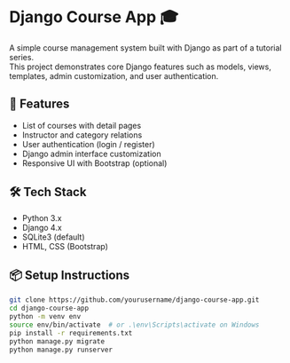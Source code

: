 # Django Course App 🎓

A simple course management system built with Django as part of a tutorial series.  
This project demonstrates core Django features such as models, views, templates, admin customization, and user authentication.

## 🚀 Features

- List of courses with detail pages
- Instructor and category relations
- User authentication (login / register)
- Django admin interface customization
- Responsive UI with Bootstrap (optional)

## 🛠️ Tech Stack

- Python 3.x
- Django 4.x
- SQLite3 (default)
- HTML, CSS (Bootstrap)

## 📦 Setup Instructions

```bash
git clone https://github.com/yourusername/django-course-app.git
cd django-course-app
python -m venv env
source env/bin/activate  # or .\env\Scripts\activate on Windows
pip install -r requirements.txt
python manage.py migrate
python manage.py runserver
